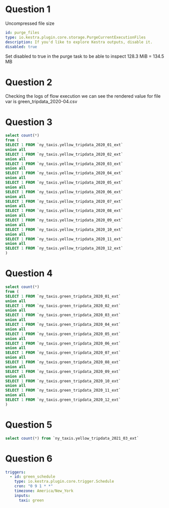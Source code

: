 # Question 1
Uncompressed file size

```yaml
id: purge_files
type: io.kestra.plugin.core.storage.PurgeCurrentExecutionFiles
description: If you'd like to explore Kestra outputs, disable it.
disabled: true
```

Set disabled to true in the purge task to be able to inspect 
128.3 MiB = 134.5 MB

# Question 2

Checking the logs of flow execution we can see the rendered value for file var is green_tripdata_2020-04.csv

# Question 3

```sql
select count(*)
from (
SELECT 1 FROM `ny_taxis.yellow_tripdata_2020_01_ext`
union all
SELECT 1 FROM `ny_taxis.yellow_tripdata_2020_02_ext`
union all
SELECT 1 FROM `ny_taxis.yellow_tripdata_2020_03_ext`
union all
SELECT 1 FROM `ny_taxis.yellow_tripdata_2020_04_ext`
union all
SELECT 1 FROM `ny_taxis.yellow_tripdata_2020_05_ext`
union all
SELECT 1 FROM `ny_taxis.yellow_tripdata_2020_06_ext`
union all
SELECT 1 FROM `ny_taxis.yellow_tripdata_2020_07_ext`
union all
SELECT 1 FROM `ny_taxis.yellow_tripdata_2020_08_ext`
union all
SELECT 1 FROM `ny_taxis.yellow_tripdata_2020_09_ext`
union all
SELECT 1 FROM `ny_taxis.yellow_tripdata_2020_10_ext`
union all
SELECT 1 FROM `ny_taxis.yellow_tripdata_2020_11_ext`
union all
SELECT 1 FROM `ny_taxis.yellow_tripdata_2020_12_ext`
)
```

# Question 4

```sql
select count(*)
from (
SELECT 1 FROM `ny_taxis.green_tripdata_2020_01_ext`
union all
SELECT 1 FROM `ny_taxis.green_tripdata_2020_02_ext`
union all
SELECT 1 FROM `ny_taxis.green_tripdata_2020_03_ext`
union all
SELECT 1 FROM `ny_taxis.green_tripdata_2020_04_ext`
union all
SELECT 1 FROM `ny_taxis.green_tripdata_2020_05_ext`
union all
SELECT 1 FROM `ny_taxis.green_tripdata_2020_06_ext`
union all
SELECT 1 FROM `ny_taxis.green_tripdata_2020_07_ext`
union all
SELECT 1 FROM `ny_taxis.green_tripdata_2020_08_ext`
union all
SELECT 1 FROM `ny_taxis.green_tripdata_2020_09_ext`
union all
SELECT 1 FROM `ny_taxis.green_tripdata_2020_10_ext`
union all
SELECT 1 FROM `ny_taxis.green_tripdata_2020_11_ext`
union all
SELECT 1 FROM `ny_taxis.green_tripdata_2020_12_ext`
)
```

# Question 5

```sql
select count(*) from `ny_taxis.yellow_tripdata_2021_03_ext`
```

# Question 6

```yaml
triggers:
  - id: green_schedule
    type: io.kestra.plugin.core.trigger.Schedule
    cron: "0 9 1 * *"
    timezone: America/New_York
    inputs:
      taxi: green
```